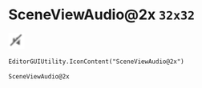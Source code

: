 # SceneViewAudio@2x `32x32`
<img src="/img/SceneViewAudio.png" width=32 height=32>

``` CSharp
EditorGUIUtility.IconContent("SceneViewAudio@2x")
```
```
SceneViewAudio@2x
```
